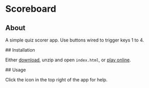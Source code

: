 # Scoreboard

## About

A simple quiz scorer app. Use buttons wired to trigger keys 1 to 4.

## Installation

Either [download](https://github.com/kerryb/scoreboard/archive/master.zip),
unzip and open `index.html`, or [play online](http://kerryb.github.io/scoreboard/).

## Usage

Click the icon in the top right of the app for help.
